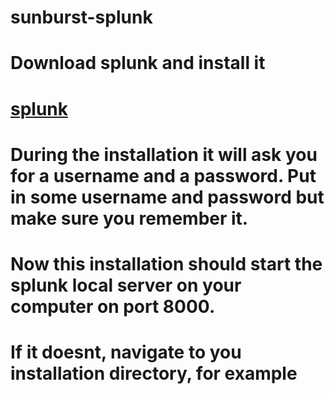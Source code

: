 # sunburst-splunk
# Download splunk and install it
# [splunk](https://download.splunk.com/products/splunk/releases/7.3.2/windows/splunk-7.3.2-c60db69f8e32-x64-release.msi)

# During the installation it will ask you for a username and a password. Put in some username and password but make sure you remember it.

# Now this installation should start the splunk local server on your computer on port 8000.
# If it doesnt, navigate to you installation directory, for example
